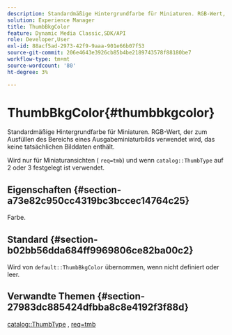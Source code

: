 ```yaml
---
description: Standardmäßige Hintergrundfarbe für Miniaturen. RGB-Wert, der zum Ausfüllen des Bereichs eines Ausgabeminiaturbilds verwendet wird, das keine tatsächlichen Bilddaten enthält.
solution: Experience Manager
title: ThumbBkgColor
feature: Dynamic Media Classic,SDK/API
role: Developer,User
exl-id: 88acf5ad-2973-42f9-9aaa-901e66b07f53
source-git-commit: 206e4643e3926cb85b4be2189743578f88180be7
workflow-type: tm+mt
source-wordcount: '80'
ht-degree: 3%

---
```


# ThumbBkgColor{#thumbbkgcolor}

Standardmäßige Hintergrundfarbe für Miniaturen. RGB-Wert, der zum Ausfüllen des Bereichs eines Ausgabeminiaturbilds verwendet wird, das keine tatsächlichen Bilddaten enthält.

Wird nur für Miniaturansichten ( `req=tmb`) und wenn `catalog::ThumbType` auf 2 oder 3 festgelegt ist verwendet.

## Eigenschaften {#section-a73e82c950cc4319bc3bccec14764c25}

Farbe.

## Standard {#section-b02bb56dda684ff9969806ce82ba00c2}

Wird von `default::ThumbBkgColor` übernommen, wenn nicht definiert oder leer.

## Verwandte Themen {#section-27983dc885424dfbba8c8e4192f3f88d}

[catalog::ThumbType](../../../../../is-api/image-catalog/image-serving-api-ref/c-image-catalog-reference/c-image-svg-data-reference/c-image-data-reference/r-thumbtype-cat.md#reference-41149ddffc8749cba2f8d9c8e2611e03) , [req=tmb](../../../../../is-api/http-ref/image-serving-api-ref/c-http-protocol-reference/c-command-reference/r-req/r-req.md#reference-907cdb4a97034db7ad94695f25552e76)
